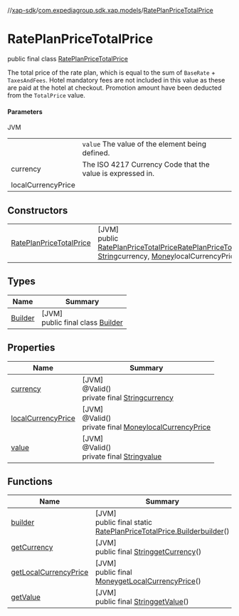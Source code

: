 //[xap-sdk](../../../index.md)/[com.expediagroup.sdk.xap.models](../index.md)/[RatePlanPriceTotalPrice](index.md)

# RatePlanPriceTotalPrice

public final class [RatePlanPriceTotalPrice](index.md)

The total price of the rate plan, which is equal to the sum of `BaseRate` + `TaxesAndFees`. Hotel mandatory fees are not included in this value as these are paid at the hotel at checkout. Promotion amount have been deducted from the `TotalPrice` value.

#### Parameters

JVM

| | |
|---|---|
|  | `value` The value of the element being defined. |
| currency | The ISO 4217 Currency Code that the value is expressed in. |
| localCurrencyPrice |

## Constructors

| | |
|---|---|
| [RatePlanPriceTotalPrice](-rate-plan-price-total-price.md) | [JVM]<br>public [RatePlanPriceTotalPrice](index.md)[RatePlanPriceTotalPrice](-rate-plan-price-total-price.md)([String](https://docs.oracle.com/javase/8/docs/api/java/lang/String.html)value, [String](https://docs.oracle.com/javase/8/docs/api/java/lang/String.html)currency, [Money](../-money/index.md)localCurrencyPrice) |

## Types

| Name | Summary |
|---|---|
| [Builder](-builder/index.md) | [JVM]<br>public final class [Builder](-builder/index.md) |

## Properties

| Name | Summary |
|---|---|
| [currency](index.md#1733769454%2FProperties%2F699445674) | [JVM]<br>@Valid()<br>private final [String](https://docs.oracle.com/javase/8/docs/api/java/lang/String.html)[currency](index.md#1733769454%2FProperties%2F699445674) |
| [localCurrencyPrice](index.md#1996140530%2FProperties%2F699445674) | [JVM]<br>@Valid()<br>private final [Money](../-money/index.md)[localCurrencyPrice](index.md#1996140530%2FProperties%2F699445674) |
| [value](index.md#191997578%2FProperties%2F699445674) | [JVM]<br>@Valid()<br>private final [String](https://docs.oracle.com/javase/8/docs/api/java/lang/String.html)[value](index.md#191997578%2FProperties%2F699445674) |

## Functions

| Name | Summary |
|---|---|
| [builder](builder.md) | [JVM]<br>public final static [RatePlanPriceTotalPrice.Builder](-builder/index.md)[builder](builder.md)() |
| [getCurrency](get-currency.md) | [JVM]<br>public final [String](https://docs.oracle.com/javase/8/docs/api/java/lang/String.html)[getCurrency](get-currency.md)() |
| [getLocalCurrencyPrice](get-local-currency-price.md) | [JVM]<br>public final [Money](../-money/index.md)[getLocalCurrencyPrice](get-local-currency-price.md)() |
| [getValue](get-value.md) | [JVM]<br>public final [String](https://docs.oracle.com/javase/8/docs/api/java/lang/String.html)[getValue](get-value.md)() |
